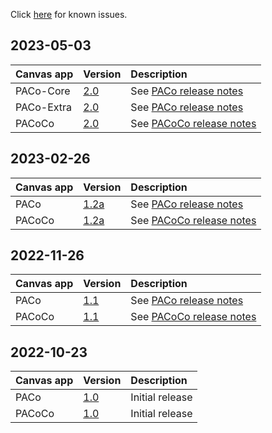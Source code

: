 Click [here](https://github.com/formsandflows/PACo/blob/main/Releases/Known%20issues.md) for known issues.

## 2023-05-03

| Canvas app | Version | Description |
| :--- | :--- | :--- |
| PACo-Core | [2.0](https://github.com/formsandflows/PACo/raw/main/Releases/PACo-Core%20v2_0.zip) | See [PACo release notes](https://github.com/formsandflows/PACo/blob/main/Releases/PACo-Core_Release%20notes_v2.0.md) |
| PACo-Extra | [2.0](https://github.com/formsandflows/PACo/raw/main/Releases/PACo-Extra%20v2_0.zip) | See [PACo release notes](https://github.com/formsandflows/PACo/blob/main/Releases/PACo-Extra_Release%20notes_v2.0.md) |
| PACoCo | [2.0](https://github.com/formsandflows/PACo/raw/main/Releases/PACoCo%20v2_0.zip) | See [PACoCo release notes](https://github.com/formsandflows/PACo/blob/main/Releases/PACoCo_Release%20notes_v2.0.md) |

## 2023-02-26

| Canvas app | Version | Description |
| :--- | :--- | :--- |
| PACo | [1.2a](https://github.com/formsandflows/PACo/raw/main/Releases/PACo%20v1_2a.zip) | See [PACo release notes](https://github.com/formsandflows/PACo/blob/main/Releases/PACo_Release%20notes_v1.2a.md) |
| PACoCo | [1.2a](https://github.com/formsandflows/PACo/raw/main/Releases/PACoCo%20v1_2a.zip) | See [PACoCo release notes](https://github.com/formsandflows/PACo/blob/main/Releases/PACoCo_Release%20notes_v1.2a.md) |


## 2022-11-26

| Canvas app | Version | Description |
| :--- | :--- | :--- |
| PACo | [1.1](https://github.com/formsandflows/PACo/raw/main/Releases/PACo%20v1_1.zip) | See [PACo release notes](https://github.com/formsandflows/PACo/blob/main/Releases/PACo_Release%20notes_v1.1.md) |
| PACoCo | [1.1](https://github.com/formsandflows/PACo/raw/main/Releases/PACoCo%20v1_1.zip) | See [PACoCo release notes](https://github.com/formsandflows/PACo/blob/main/Releases/PACoCo_Release%20notes_v1.1.md) |

## 2022-10-23

| Canvas app | Version | Description |
| :--- | :--- | :--- |
| PACo | [1.0](https://github.com/formsandflows/PACo/raw/main/Releases/Archive/PACo%20v1_0.zip) | Initial release |
| PACoCo | [1.0](https://github.com/formsandflows/PACo/raw/main/Releases/Archive/PACoCo%20v1_0.zip) | Initial release |
